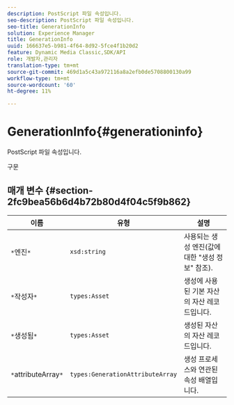 ```yaml
---
description: PostScript 파일 속성입니다.
seo-description: PostScript 파일 속성입니다.
seo-title: GenerationInfo
solution: Experience Manager
title: GenerationInfo
uuid: 166637e5-b981-4f64-8d92-5fce4f1b20d2
feature: Dynamic Media Classic,SDK/API
role: 개발자,관리자
translation-type: tm+mt
source-git-commit: 469d1a5c43a972116a8a2efb0de5708800130a99
workflow-type: tm+mt
source-wordcount: '60'
ht-degree: 11%

---
```



# GenerationInfo{#generationinfo}

PostScript 파일 속성입니다.

구문

## 매개 변수 {#section-2fc9bea56b6d4b72b80d4f04c5f9b862}

| 이름 | 유형 | 설명 |
|---|---|---|
| `*`엔진`*` | `xsd:string` | 사용되는 생성 엔진(값에 대한 &quot;생성 정보&quot; 참조). |
| `*`작성자`*` | `types:Asset` | 생성에 사용된 기본 자산의 자산 레코드입니다. |
| `*`생성됨`*` | `types:Asset` | 생성된 자산의 자산 레코드입니다. |
| `*`attributeArray`*` | `types:GenerationAttributeArray` | 생성 프로세스와 연관된 속성 배열입니다. |

